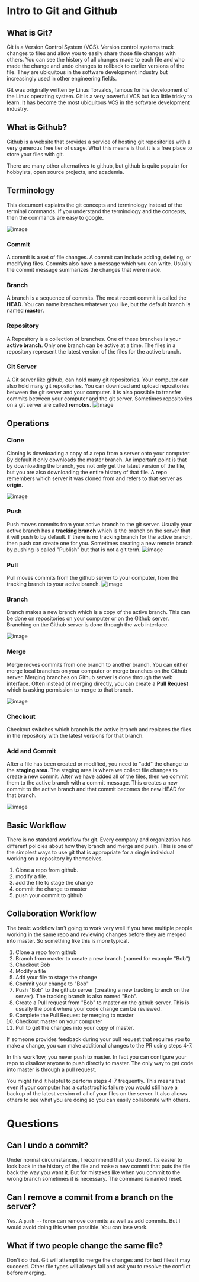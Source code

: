 # Intro to Git and Github


## What is Git?

Git is a Version Control System (VCS). Version control systems track changes to files and allow you to easily share those file changes with others.  You can see the history of all changes made to each file and who made the change and undo changes to rollback to earlier versions of the file. They are ubiquitous in the software development industry but increasingly used in other engineering fields.

Git was originally written by Linus Torvalds, famous for his development of the Linux operating system. Git is a very powerful VCS but is a little tricky to learn. It has become the most ubiquitous VCS in the software development industry.

## What is Github?

Github is a website that provides a service of hosting git repositories with a very generous free tier of usage. What this means is that it is a free place to store your files with git.

There are many other alternatives to github, but github is quite popular for hobbyists, open source projects, and academia.

## Terminology
This document explains the git concepts and terminology instead of the terminal commands. If you understand the terminology and the concepts, then the commands are easy to google.

![image](https://user-images.githubusercontent.com/2446659/80841413-f9dbbd80-8bc4-11ea-813e-31ed9ea92d07.png)
<!--
digraph G {
  subgraph cluster_0 {
    label = "Repository";
    subgraph cluster_1 {
        rank="same"
        style="rounded"
        M2[label="Commit 2"]
        M1[label="Commit 1"]
        M2 -> M1[dir="back"]
        label="Branch 1"
    }
    subgraph cluster_2 {
        rank="same"
        style="rounded"
        B3[label="Commit 3"]
        B2[label="Commit 2"]
        B1[label="Commit 1"]
        B2 -> B1[dir="back"]
        B3 -> B2[dir="back"]
        label="Branch 2"
    }
  }
}
-->
### Commit
A commit is a set of file changes. A commit can include adding, deleting, or modifying files. Commits also have a message which you can write. Usually the commit message summarizes the changes that were made.

### Branch
A branch is a sequence of commits. The most recent commit is called the **HEAD**. You can name branches whatever you like, but the default branch is named **master**.

### Repository
A Repository is a collection of branches. One of these branches is your **active branch**. Only one branch can be active at a time. The files in a repository represent the latest version of the files for the active branch.

### Git Server
A Git server like github, can hold many git repositories. Your computer can also hold many git repositories. You can download and upload repositories between the git server and your computer. It is also possible to transfer commits between your computer and the git server. Sometimes repositories on a git server are called **remotes**.
![image](https://user-images.githubusercontent.com/2446659/80843061-eb8fa080-8bc8-11ea-8e26-b3fc345e32af.png)
<!--
digraph G {
    subgraph cluster_3 {
        label = "Git Server (Github)"
        s1[label="Repository 1"]
        s2[label="Repository 2"]
    }
       subgraph cluster_1 {
        label = "Your Computer"
        "Repository 1"
    }
}
-->

## Operations

### Clone

Cloning is downloading a copy of a repo from a server onto your computer. By default it only downloads the master branch. An important point is that by downloading the branch, you not only get the latest version of the file, but you are also downloading the entire history of that file. A repo remembers which server it was cloned from and refers to that server as **origin**.

![image](https://user-images.githubusercontent.com/2446659/80843657-74f3a280-8bca-11ea-87f9-2e6bc4cdf2e0.png)
<!--
digraph G {
    rankdir="LR"
    subgraph cluster_3 {
        label = "Git Server (Github)"
        subgraph cluster_0 {
            label="Repository"
            s1[label="Master"]
        }
    }
    subgraph cluster_1 {
        label = "Your Computer"
        subgraph cluster_0 {
            label="Repository"
            Master[style="dashed"]
        }
    }
    s1 -> Master[label="Clone"]
}
-->
### Push
Push moves commits from your active branch to the git server. Usually your active branch has a **tracking branch** which is the branch on the server that it will push to by default. If there is no tracking branch for the active branch, then push can create one for you. Sometimes creating a new remote branch by pushing is called "Publish" but that is not a git term.
![image](https://user-images.githubusercontent.com/2446659/80844584-9d7c9c00-8bcc-11ea-8c43-5cc5a9080e4c.png)
<!--
digraph G {
    rankdir="LR"
    subgraph cluster_3 {
        label = "Git Server (Github)"
        subgraph cluster_0 {
            label="Repository"
            s1[label="Tracking Branch"]
        }
    }
    subgraph cluster_1 {
        label = "Your Computer"
        subgraph cluster_0 {
            label="Repository"
            c1[label="Active Branch"]
        }
    }
    s1 -> c1[label="Push" dir="back"]
}
-->

### Pull
Pull moves commits from the github server to your computer, from the tracking branch to your active branch.
![image](https://user-images.githubusercontent.com/2446659/80844678-de74b080-8bcc-11ea-9ba1-59b239db5221.png)
<!--
digraph G {
    rankdir="LR"
    subgraph cluster_3 {
        label = "Git Server (Github)"
        subgraph cluster_0 {
            label="Repository"
            s1[label="Tracking Branch"]
        }
    }
    subgraph cluster_1 {
        label = "Your Computer"
        subgraph cluster_0 {
            label="Repository"
            c1[label="Active Branch"]
        }
    }
    s1 -> c1[label="Pull"]
}
-->

### Branch
Branch makes a new branch which is a copy of the active branch. This can be done on repositories on your computer or on the Github server. Branching on the Github server is done through the web interface.

![image](https://user-images.githubusercontent.com/2446659/80845377-9c4c6e80-8bce-11ea-9fc1-d8dd65e37cbc.png)
<!--
digraph G {
    rankdir="LR"
    subgraph cluster_3 {
        label = "Your Computer"
        subgraph cluster_0 {
            label="Repository"
            "Branch 1" -> "Branch 2"[label="Branch"]
            "Branch 2"[style="dashed"]
        }
    }
}
-->

### Merge
Merge moves commits from one branch to another branch. You can either merge local branches on your computer or merge branches on the Github server. Merging branches on Github server is done through the web interface. Often instead of merging directly, you can create a **Pull Request** which is asking permission to merge to that branch.

![image](https://user-images.githubusercontent.com/2446659/80845161-13cdce00-8bce-11ea-9f44-7d9fb2ccacc3.png)
<!--
digraph G {
    rankdir="LR"
    subgraph cluster_3 {
        label = "Git Server (Github)"
        subgraph cluster_0 {
            label="Repository"
            "Branch 1" -> "Branch 2"[label="Merge" dir="back"]
        }
    }
}
-->

### Checkout
Checkout switches which branch is the active branch and replaces the files in the repository with the latest versions for that branch.

### Add and Commit

After a file has been created or modified, you need to "add" the change to the **staging area**. The staging area is where we collect file changes to create a new commit. After we have added all of the files, then we commit them to the active branch with a commit message. This creates a new commit to the active branch and that commit becomes the new HEAD for that branch.

![image](https://user-images.githubusercontent.com/2446659/80845873-2d701500-8bd0-11ea-883a-d5969668471e.png)
<!--
digraph G {
    rankdir="LR"
    subgraph cluster_3 {
        label = "Your Computer"
        subgraph cluster_0 {
            label="Repository"
            "Modified Files" -> "Staging Area"[label="Add"]
            "Staging Area" -> "Active Branch"[label="Commit"]
        }
    }
}
-->

## Basic Workflow

There is no standard workflow for git. Every company and organization has different policies about how they branch and merge and push. This is one of the simplest ways to use git that is appropriate for a single individual working on a repository by themselves.

1. Clone a repo from github.
2. modify a file.
3. add the file to stage the change
4. commit the change to master
5. push your commit to github

## Collaboration Workflow

The basic workflow isn't going to work very well if you have multiple people working in the same repo and reviewing changes before they are merged into master. So something like this is more typical.

1. Clone a repo from github
2. Branch from master to create a new branch (named for example "Bob")
3. Checkout Bob
4. Modify a file
5. Add your file to stage the change
6. Commit your change to "Bob"
7. Push "Bob" to the github server (creating a new tracking branch on the server). The tracking branch is also named "Bob".
8. Create a Pull request from "Bob" to master on the github server. This is usually the point where your code change can be reviewed.
9. Complete the Pull Request by merging to master
10. Checkout master on your computer
11. Pull to get the changes into your copy of master.

If someone provides feedback during your pull request that requires you to make a change, you can make additional changes to the PR using steps 4-7.

In this workflow, you never push to master. In fact you can configure your repo to disallow anyone to push directly to master. The only way to get code into master is through a pull request.

You might find it helpful to perform steps 4-7 frequently. This means that even if your computer has a catastrophic failure you would still have a backup of the latest version of all of your files on the server. It also allows others to see what you are doing so you can easily collaborate with others.


# Questions

## Can I undo a commit?

Under normal circumstances, I recommend that you do not. Its easier to look back in the history of the file and make a new commit that puts the file back the way you want it. But for mistakes like when you commit to the wrong branch sometimes it is necessary. The command is named reset.

## Can I remove a commit from a branch on the server?

Yes. A `push --force` can remove commits as well as add commits. But I would avoid doing this when possible. You can lose work.

## What if two people change the same file?

Don't do that. Git will attempt to merge the changes and for text files it may succeed. Other file types will always fail and ask you to resolve the conflict before merging.

